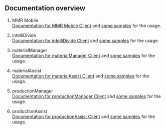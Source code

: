 <h2>Documentation overview</h2>

1. MMR Mobile <br> 
   [Documentation for MMR Mobile Client](./MmrMobile/README.md) and [some samples](./MmrMobile/Samples/) for the usage.

2. intelliDivide <br> 
   [Documentation for intelliDivide Client](./IntelliDivide/Readme.md) and [some samples](./IntelliDivide/Samples/Readme.md) for the usage.

3. materialManager <br>
   [Documentation for materialManager Client](./MaterialManager/README.md) and [some samples](./MaterialManager/Samples) for the usage.

4. materialAssist <br>
   [Documentation for materialAssist Client](./MaterialAssist/Readme.md) and [some samples](./MaterialAssist/Samples) for the usage.

5. productionManager <br>
   [Documentation for productionManager Client](./ProductionManager/Readme.md) and [some samples](./ProductionManager/Samples) for the usage.

6. productionAssist <br>
   [Documentation for productionAssist Client](./ProductionAssist/Readme.md) and [some samples](./ProductionAssist/Samples) for the usage.
